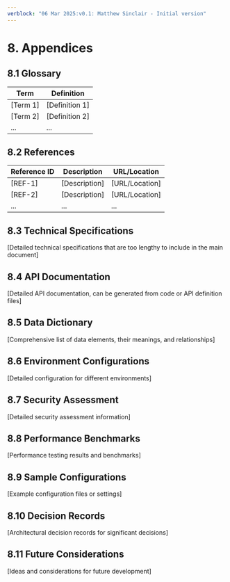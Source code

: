```yaml
---
verblock: "06 Mar 2025:v0.1: Matthew Sinclair - Initial version"
---
```

# 8. Appendices

## 8.1 Glossary

| Term     | Definition     |
|----------|----------------|
| [Term 1] | [Definition 1] |
| [Term 2] | [Definition 2] |
| ...      | ...            |

## 8.2 References

| Reference ID | Description   | URL/Location   |
|--------------|---------------|----------------|
| [REF-1]      | [Description] | [URL/Location] |
| [REF-2]      | [Description] | [URL/Location] |
| ...          | ...           | ...            |

## 8.3 Technical Specifications

[Detailed technical specifications that are too lengthy to include in the main document]

## 8.4 API Documentation

[Detailed API documentation, can be generated from code or API definition files]

## 8.5 Data Dictionary

[Comprehensive list of data elements, their meanings, and relationships]

## 8.6 Environment Configurations

[Detailed configuration for different environments]

## 8.7 Security Assessment

[Detailed security assessment information]

## 8.8 Performance Benchmarks

[Performance testing results and benchmarks]

## 8.9 Sample Configurations

[Example configuration files or settings]

## 8.10 Decision Records

[Architectural decision records for significant decisions]

## 8.11 Future Considerations

[Ideas and considerations for future development]

